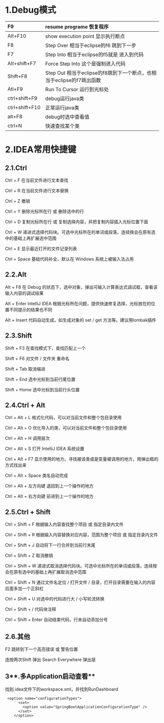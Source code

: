 # **1.Debug模式**

| F9 | resume programe 恢复程序 |
| :--- | :--- |
| Alt+F10 | show execution point 显示执行断点 |
| F8 | Step Over 相当于eclipse的f6 跳到下一步 |
| F7 | Step Into 相当于eclipse的f5就是  进入到代码 |
| Alt+shift+F7 | Force Step Into 这个是强制进入代码 |
| Shift+F8 | Step Out  相当于eclipse的f8跳到下一个断点，也相当于eclipse的f7跳出函数 |
| Atl+F9 | Run To Cursor 运行到光标处 |
| ctrl+shift+F9 | debug运行java类 |
| ctrl+shift+F10 | 正常运行java类 |
| alt+F8 | debug时选中查看值 |
| ctrl+N | 快速查找某个类 |

# 2.IDEA常用快捷键

## 2.1.Ctrl

Ctrl + F 在当前文件进行文本查找

Ctrl + R 在当前文件进行文本替换

Ctrl + Z 撤销

Ctrl + Y 删除光标所在行 或 删除选中的行

Ctrl + D 复制光标所在行 或 复制选择内容，并把复制内容插入光标位置下面

Ctrl + W 递进式选择代码块。可选中光标所在的单词或段落，连续按会在原有选中的基础上再扩展选中范围

Ctrl + E 显示最近打开的文件记录列表

Ctrl + Space 基础代码补全，默认在 Windows 系统上被输入法占用

## 2.2.Alt

Alt + F8  在 Debug 的状态下，选中对象，弹出可输入计算表达式调试框，查看该输入内容的调试结果

Alt + Enter  IntelliJ IDEA 根据光标所在问题，提供快速修复选择，光标放在的位置不同提示的结果也不同

Alt + Insert  代码自动生成，如生成对象的 set / get 方法等。建议用lombak插件

## 2.3.Shift

Shift + F3 在查找模式下，查找匹配上一个

Shift + F6 对文件 / 文件夹 重命名

Shift + Tab 取消缩进

Shift + End 选中光标到当前行尾位置

Shift + Home 选中光标到当前行头位置

## 2.4.Ctrl + Alt

Ctrl + Alt + L 格式化代码，可以对当前文件和整个包目录使用

Ctrl + Alt + O 优化导入的类，可以对当前文件和整个包目录使用

Ctrl + Alt + H 调用层次

Ctrl + Alt + S 打开 IntelliJ IDEA 系统设置

Ctrl + Alt + F7 显示使用的地方。寻找被该类或是变量被调用的地方，用弹出框的方式找出来

Ctrl + Alt + Space 类名自动完成

Ctrl + Alt + 左方向键 退回到上一个操作的地方

Ctrl + Alt + 右方向键 前进到上一个操作的地方

## 2.5.Ctrl + Shift

Ctrl + Shift + F 根据输入内容查找整个项目 或 指定目录内文件

Ctrl + Shift + R 根据输入内容替换对应内容，范围为整个项目 或 指定目录内文件

Ctrl + Shift + J 自动将下一行合并到当前行末尾

Ctrl + Shift + Z 取消撤销

Ctrl + Shift + W 递进式取消选择代码块。可选中光标所在的单词或段落，连续按会在原有选中的基础上再扩展取消选中范围

Ctrl + Shift + N 通过文件名定位 / 打开文件 / 目录，打开目录需要在输入的内容后面多加一个正斜杠

Ctrl + Shift + U 对选中的代码进行大 / 小写轮流转换

Ctrl + Shift + / 代码块注释

Ctrl + Shift + Enter 自动结束代码，行末自动添加分号

## 2.6.其他

F2 跳转到下一个高亮错误 或 警告位置

连按两次Shift 弹出 Search Everywhere 弹出层

## 3**.多Application启动查看**

找到.idea文件下的workspace.xml，并找到RunDashboard

```
 <option name="configurationTypes">
      <set>
        <option value="SpringBootApplicationConfigurationType" />
      </set>
    </option>
```



